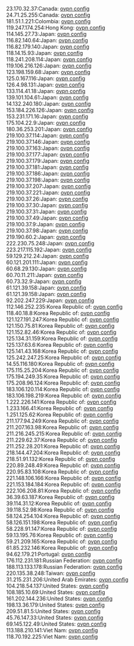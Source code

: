 23.170.32.37:Canada: [ovpn config](vpn/23_170_32_37.ovpn)  
24.71.25.255:Canada: [ovpn config](vpn/24_71_25_255.ovpn)  
181.51.1.221:Colombia: [ovpn config](vpn/181_51_1_221.ovpn)  
119.247.174.254:Hong Kong: [ovpn config](vpn/119_247_174_254.ovpn)  
114.145.27.73:Japan: [ovpn config](vpn/114_145_27_73.ovpn)  
116.82.140.64:Japan: [ovpn config](vpn/116_82_140_64.ovpn)  
116.82.179.140:Japan: [ovpn config](vpn/116_82_179_140.ovpn)  
118.14.15.93:Japan: [ovpn config](vpn/118_14_15_93.ovpn)  
118.241.208.114:Japan: [ovpn config](vpn/118_241_208_114.ovpn)  
119.106.216.126:Japan: [ovpn config](vpn/119_106_216_126.ovpn)  
123.198.159.68:Japan: [ovpn config](vpn/123_198_159_68.ovpn)  
125.0.167.116:Japan: [ovpn config](vpn/125_0_167_116.ovpn)  
126.4.98.131:Japan: [ovpn config](vpn/126_4_98_131.ovpn)  
133.114.41.18:Japan: [ovpn config](vpn/133_114_41_18.ovpn)  
139.101.104.61:Japan: [ovpn config](vpn/139_101_104_61.ovpn)  
14.132.240.180:Japan: [ovpn config](vpn/14_132_240_180.ovpn)  
153.184.226.126:Japan: [ovpn config](vpn/153_184_226_126.ovpn)  
153.231.171.16:Japan: [ovpn config](vpn/153_231_171_16.ovpn)  
175.104.22.9:Japan: [ovpn config](vpn/175_104_22_9.ovpn)  
180.36.253.201:Japan: [ovpn config](vpn/180_36_253_201.ovpn)  
219.100.37.114:Japan: [ovpn config](vpn/219_100_37_114.ovpn)  
219.100.37.146:Japan: [ovpn config](vpn/219_100_37_146.ovpn)  
219.100.37.163:Japan: [ovpn config](vpn/219_100_37_163.ovpn)  
219.100.37.177:Japan: [ovpn config](vpn/219_100_37_177.ovpn)  
219.100.37.179:Japan: [ovpn config](vpn/219_100_37_179.ovpn)  
219.100.37.181:Japan: [ovpn config](vpn/219_100_37_181.ovpn)  
219.100.37.186:Japan: [ovpn config](vpn/219_100_37_186.ovpn)  
219.100.37.198:Japan: [ovpn config](vpn/219_100_37_198.ovpn)  
219.100.37.207:Japan: [ovpn config](vpn/219_100_37_207.ovpn)  
219.100.37.221:Japan: [ovpn config](vpn/219_100_37_221.ovpn)  
219.100.37.26:Japan: [ovpn config](vpn/219_100_37_26.ovpn)  
219.100.37.30:Japan: [ovpn config](vpn/219_100_37_30.ovpn)  
219.100.37.31:Japan: [ovpn config](vpn/219_100_37_31.ovpn)  
219.100.37.49:Japan: [ovpn config](vpn/219_100_37_49.ovpn)  
219.100.37.9:Japan: [ovpn config](vpn/219_100_37_9.ovpn)  
219.100.37.98:Japan: [ovpn config](vpn/219_100_37_98.ovpn)  
219.190.60.2:Japan: [ovpn config](vpn/219_190_60_2.ovpn)  
222.230.75.248:Japan: [ovpn config](vpn/222_230_75_248.ovpn)  
223.217.115.192:Japan: [ovpn config](vpn/223_217_115_192.ovpn)  
59.129.212.24:Japan: [ovpn config](vpn/59_129_212_24.ovpn)  
60.121.201.111:Japan: [ovpn config](vpn/60_121_201_111.ovpn)  
60.68.29.130:Japan: [ovpn config](vpn/60_68_29_130.ovpn)  
60.70.11.211:Japan: [ovpn config](vpn/60_70_11_211.ovpn)  
60.73.32.9:Japan: [ovpn config](vpn/60_73_32_9.ovpn)  
61.121.39.158:Japan: [ovpn config](vpn/61_121_39_158.ovpn)  
61.121.39.158:Japan: [ovpn config](vpn/61_121_39_158.ovpn)  
92.202.247.229:Japan: [ovpn config](vpn/92_202_247_229.ovpn)  
112.146.252.235:Korea Republic of: [ovpn config](vpn/112_146_252_235.ovpn)  
118.40.18.8:Korea Republic of: [ovpn config](vpn/118_40_18_8.ovpn)  
121.127.191.247:Korea Republic of: [ovpn config](vpn/121_127_191_247.ovpn)  
121.150.75.81:Korea Republic of: [ovpn config](vpn/121_150_75_81.ovpn)  
121.152.82.46:Korea Republic of: [ovpn config](vpn/121_152_82_46.ovpn)  
125.134.31.159:Korea Republic of: [ovpn config](vpn/125_134_31_159.ovpn)  
125.137.63.6:Korea Republic of: [ovpn config](vpn/125_137_63_6.ovpn)  
125.141.43.168:Korea Republic of: [ovpn config](vpn/125_141_43_168.ovpn)  
125.242.247.25:Korea Republic of: [ovpn config](vpn/125_242_247_25.ovpn)  
14.55.116.180:Korea Republic of: [ovpn config](vpn/14_55_116_180.ovpn)  
175.115.25.204:Korea Republic of: [ovpn config](vpn/175_115_25_204.ovpn)  
175.194.249.35:Korea Republic of: [ovpn config](vpn/175_194_249_35.ovpn)  
175.208.96.124:Korea Republic of: [ovpn config](vpn/175_208_96_124.ovpn)  
183.106.120.114:Korea Republic of: [ovpn config](vpn/183_106_120_114.ovpn)  
183.106.198.219:Korea Republic of: [ovpn config](vpn/183_106_198_219.ovpn)  
1.222.226.141:Korea Republic of: [ovpn config](vpn/1_222_226_141.ovpn)  
1.233.166.41:Korea Republic of: [ovpn config](vpn/1_233_166_41.ovpn)  
1.251.125.62:Korea Republic of: [ovpn config](vpn/1_251_125_62.ovpn)  
211.177.94.249:Korea Republic of: [ovpn config](vpn/211_177_94_249.ovpn)  
211.207.163.98:Korea Republic of: [ovpn config](vpn/211_207_163_98.ovpn)  
211.216.245.215:Korea Republic of: [ovpn config](vpn/211_216_245_215.ovpn)  
211.229.62.37:Korea Republic of: [ovpn config](vpn/211_229_62_37.ovpn)  
211.252.28.201:Korea Republic of: [ovpn config](vpn/211_252_28_201.ovpn)  
218.144.47.204:Korea Republic of: [ovpn config](vpn/218_144_47_204.ovpn)  
218.51.91.132:Korea Republic of: [ovpn config](vpn/218_51_91_132.ovpn)  
220.89.248.49:Korea Republic of: [ovpn config](vpn/220_89_248_49.ovpn)  
220.95.83.108:Korea Republic of: [ovpn config](vpn/220_95_83_108.ovpn)  
221.148.106.166:Korea Republic of: [ovpn config](vpn/221_148_106_166.ovpn)  
221.153.184.184:Korea Republic of: [ovpn config](vpn/221_153_184_184.ovpn)  
222.106.208.81:Korea Republic of: [ovpn config](vpn/222_106_208_81.ovpn)  
36.39.63.187:Korea Republic of: [ovpn config](vpn/36_39_63_187.ovpn)  
39.114.31.12:Korea Republic of: [ovpn config](vpn/39_114_31_12.ovpn)  
39.118.52.98:Korea Republic of: [ovpn config](vpn/39_118_52_98.ovpn)  
58.124.254.104:Korea Republic of: [ovpn config](vpn/58_124_254_104.ovpn)  
58.126.151.198:Korea Republic of: [ovpn config](vpn/58_126_151_198.ovpn)  
58.228.91.147:Korea Republic of: [ovpn config](vpn/58_228_91_147.ovpn)  
59.13.195.76:Korea Republic of: [ovpn config](vpn/59_13_195_76.ovpn)  
59.21.209.165:Korea Republic of: [ovpn config](vpn/59_21_209_165.ovpn)  
61.85.232.146:Korea Republic of: [ovpn config](vpn/61_85_232_146.ovpn)  
94.62.179.21:Portugal: [ovpn config](vpn/94_62_179_21.ovpn)  
176.112.231.181:Russian Federation: [ovpn config](vpn/176_112_231_181.ovpn)  
188.113.133.178:Russian Federation: [ovpn config](vpn/188_113_133_178.ovpn)  
220.135.38.248:Taiwan: [ovpn config](vpn/220_135_38_248.ovpn)  
31.215.231.206:United Arab Emirates: [ovpn config](vpn/31_215_231_206.ovpn)  
104.218.54.137:United States: [ovpn config](vpn/104_218_54_137.ovpn)  
108.185.10.69:United States: [ovpn config](vpn/108_185_10_69.ovpn)  
161.202.144.236:United States: [ovpn config](vpn/161_202_144_236.ovpn)  
198.13.36.179:United States: [ovpn config](vpn/198_13_36_179.ovpn)  
209.51.81.5:United States: [ovpn config](vpn/209_51_81_5.ovpn)  
45.76.147.33:United States: [ovpn config](vpn/45_76_147_33.ovpn)  
69.145.122.49:United States: [ovpn config](vpn/69_145_122_49.ovpn)  
113.188.210.141:Viet Nam: [ovpn config](vpn/113_188_210_141.ovpn)  
118.70.192.225:Viet Nam: [ovpn config](vpn/118_70_192_225.ovpn)  
